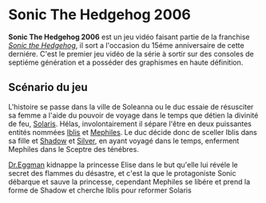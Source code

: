 # Sonic The Hedgehog 2006
**Sonic The Hedgehog 2006** est un jeu vidéo faisant partie de la franchise *[Sonic the Hedgehog](https://fr.wikipedia.org/wiki/Sonic_the_Hedgehog)*, il sort a l'occasion du 15éme anniversaire de cette derniére. C'est le premier jeu vidéo de la série à sortir sur des consoles de septiéme génération et a posséder des graphismes en haute définition.
## Scénario du jeu
L'histoire se passe dans la ville de Soleanna ou le duc essaie de résusciter sa femme a l'aide du pouvoir de voyage dans le temps que détien la divinité de feu, [Solaris](https://sonic.fandom.com/wiki/Solaris). Hélas, involontairement il sépare l'être en deux puissantes entités nommées [Iblis](https://sonic.fandom.com/wiki/Iblis) et [Mephiles](https://sonic.fandom.com/wiki/Mephiles_the_Dark). Le duc décide donc de sceller Iblis dans sa fille et [Shadow](https://fr.wikipedia.org/wiki/Shadow_(Sonic)) et [Silver](https://fr.wikipedia.org/wiki/Silver_(Sonic)), en ayant voyagé dans le temps, enferment Mephiles dans le Sceptre des ténébres.

[Dr.Eggman](https://fr.wikipedia.org/wiki/Eggman) kidnappe la princesse Elise dans le but qu'elle lui révéle le secret des flammes du désastre, et c'est la que le protagoniste Sonic débarque et sauve la princesse, cependant Mephiles se libére et prend la forme de Shadow et cherche Iblis pour reformer Solaris

